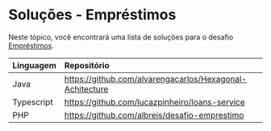 # Soluções - Empréstimos

Neste tópico, você encontrará uma lista de soluções para o desafio [Empréstimos](PROBLEM.md).

| Linguagem | Repositório                                              |
|:----------|:---------------------------------------------------------|
| Java      | https://github.com/alvarengacarlos/Hexagonal-Achitecture |
| Typescript| https://github.com/lucazpinheiro/loans-service           |
| PHP       | https://github.com/albreis/desafio-emprestimo           |
